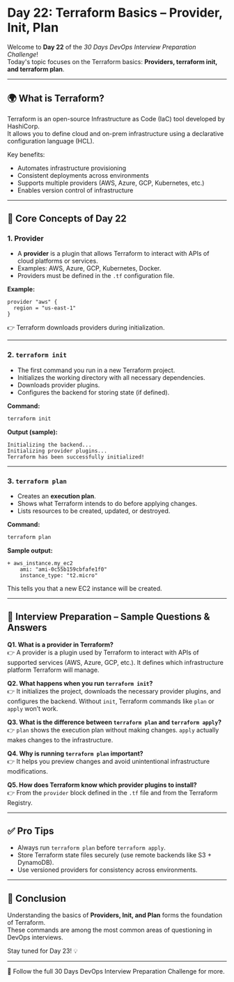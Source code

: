 # Day 22: Terraform Basics – Provider, Init, Plan

Welcome to **Day 22** of the *30 Days DevOps Interview Preparation Challenge*!  
Today's topic focuses on the Terraform basics: **Providers, terraform init, and terraform plan**.

---

## 🌍 What is Terraform?
Terraform is an open-source Infrastructure as Code (IaC) tool developed by HashiCorp.  
It allows you to define cloud and on-prem infrastructure using a declarative configuration language (HCL).  

Key benefits:  
- Automates infrastructure provisioning  
- Consistent deployments across environments  
- Supports multiple providers (AWS, Azure, GCP, Kubernetes, etc.)  
- Enables version control of infrastructure

---

## 🔑 Core Concepts of Day 22

### 1. Provider
- A **provider** is a plugin that allows Terraform to interact with APIs of cloud platforms or services.  
- Examples: AWS, Azure, GCP, Kubernetes, Docker.  
- Providers must be defined in the `.tf` configuration file.

**Example:**  
```hcl
provider "aws" {
  region = "us-east-1"
}
```

👉 Terraform downloads providers during initialization.

---

### 2. `terraform init`
- The first command you run in a new Terraform project.  
- Initializes the working directory with all necessary dependencies.  
- Downloads provider plugins.  
- Configures the backend for storing state (if defined).  

**Command:**  
```bash
terraform init
```

**Output (sample):**  
```
Initializing the backend...
Initializing provider plugins...
Terraform has been successfully initialized!
```

---

### 3. `terraform plan`
- Creates an **execution plan**.  
- Shows what Terraform intends to do before applying changes.  
- Lists resources to be created, updated, or destroyed.  

**Command:**  
```bash
terraform plan
```

**Sample output:**  
```
+ aws_instance.my_ec2
    ami: "ami-0c55b159cbfafe1f0"
    instance_type: "t2.micro"
```

This tells you that a new EC2 instance will be created.

---

## 📝 Interview Preparation – Sample Questions & Answers

**Q1. What is a provider in Terraform?**  
👉 A provider is a plugin used by Terraform to interact with APIs of supported services (AWS, Azure, GCP, etc.). It defines which infrastructure platform Terraform will manage.

**Q2. What happens when you run `terraform init`?**  
👉 It initializes the project, downloads the necessary provider plugins, and configures the backend. Without `init`, Terraform commands like `plan` or `apply` won’t work.

**Q3. What is the difference between `terraform plan` and `terraform apply`?**  
👉 `plan` shows the execution plan without making changes. `apply` actually makes changes to the infrastructure.

**Q4. Why is running `terraform plan` important?**  
👉 It helps you preview changes and avoid unintentional infrastructure modifications.

**Q5. How does Terraform know which provider plugins to install?**  
👉 From the `provider` block defined in the `.tf` file and from the Terraform Registry.

---

## ✅ Pro Tips
- Always run `terraform plan` before `terraform apply`.  
- Store Terraform state files securely (use remote backends like S3 + DynamoDB).  
- Use versioned providers for consistency across environments.

---

## 🚀 Conclusion
Understanding the basics of **Providers, Init, and Plan** forms the foundation of Terraform.  
These commands are among the most common areas of questioning in DevOps interviews.

Stay tuned for Day 23! 💡

---

🔗 Follow the full 30 Days DevOps Interview Preparation Challenge for more.  
